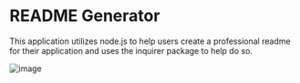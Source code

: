 # README Generator

This application utilizes node.js to help users create a professional readme for their application and uses the inquirer package to help do so.

![image](https://github.com/marczykv/README-Generator-/assets/134178485/dc9f0a42-bd3c-4847-ae1c-64a79327dd72)

